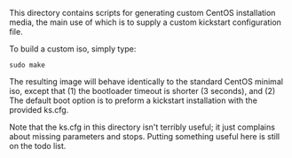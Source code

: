 This directory contains scripts for generating custom CentOS
installation media, the main use of which is to supply a custom
kickstart configuration file.

To build a custom iso, simply type:

    sudo make

The resulting image will behave identically to the standard CentOS
minimal iso, except that (1) the bootloader timeout is shorter (3
seconds), and (2) The default boot option is to preform a kickstart
installation with the provided ks.cfg.

Note that the ks.cfg in this directory isn't terribly useful; it just
complains about missing parameters and stops. Putting something useful
here is still on the todo list.
